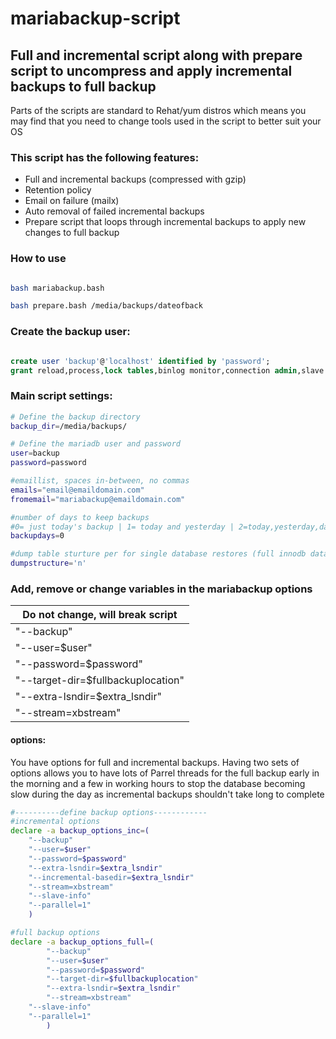 # mariabackup-script
## Full and incremental script along with prepare script to uncompress and apply incremental backups to full backup ##

Parts of the scripts are standard to Rehat/yum distros which means you may find that you need to change tools used in the script to better suit your OS

### This script has the following features: ###

* Full and incremental backups (compressed with gzip)
* Retention policy
* Email on failure (mailx)
* Auto removal of failed incremental backups
* Prepare script that loops through incremental backups to apply new changes to full backup

### How to use ###

```bash

bash mariabackup.bash

bash prepare.bash /media/backups/dateofback
```

### Create the backup user: ###

```SQL

create user 'backup'@'localhost' identified by 'password';
grant reload,process,lock tables,binlog monitor,connection admin,slave monitor on *.* to 'backup'@'localhost';

```

### Main script settings: ###


```bash
# Define the backup directory
backup_dir=/media/backups/

# Define the mariadb user and password
user=backup
password=password

#emaillist, spaces in-between, no commas
emails="email@emaildomain.com"
fromemail="mariabackup@emaildomain.com"

#number of days to keep backups
#0= just today's backup | 1= today and yesterday | 2=today,yesterday,day before etc
backupdays=0

#dump table sturture per for single database restores (full innodb databases only)
dumpstructure='n'
```

### Add, remove or change variables in the mariabackup options ###
Do not change, will break script|
----------------|
"--backup"|
"--user=$user"|
"--password=$password"|
"--target-dir=$fullbackuplocation"|
"--extra-lsndir=$extra_lsndir"|
"--stream=xbstream"|


#### options: ####

You have options for full and incremental backups. Having two sets of options allows you to have lots of Parrel threads for the full backup early in the morning and a few in working hours to stop the database becoming slow during the day as incremental backups shouldn't take long to complete

```bash
#----------define backup options------------
#incremental options
declare -a backup_options_inc=(
	"--backup"
	"--user=$user"
	"--password=$password"
	"--extra-lsndir=$extra_lsndir"
	"--incremental-basedir=$extra_lsndir"
	"--stream=xbstream"
	"--slave-info"
	"--parallel=1"
	)

#full backup options
declare -a backup_options_full=(
        "--backup"
        "--user=$user"
        "--password=$password"
        "--target-dir=$fullbackuplocation"
        "--extra-lsndir=$extra_lsndir"
        "--stream=xbstream"
	"--slave-info"
	"--parallel=1"
        )

```
